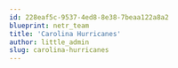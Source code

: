 ```yaml
---
id: 228eaf5c-9537-4ed8-8e38-7beaa122a8a2
blueprint: netr_team
title: 'Carolina Hurricanes'
author: little_admin
slug: carolina-hurricanes
---
```

